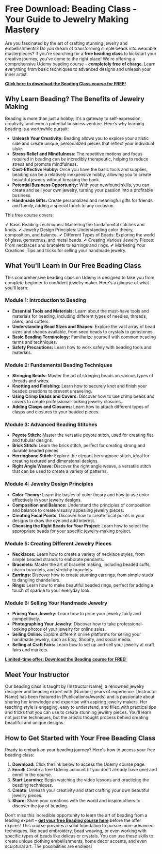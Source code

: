 # Free Download: Beading Class - Your Guide to Jewelry Making Mastery

Are you fascinated by the art of crafting stunning jewelry and embellishments? Do you dream of transforming simple beads into wearable masterpieces? If you're searching for a **free beading class** to kickstart your creative journey, you've come to the right place! We're offering a comprehensive Udemy beading course – **completely free of charge**. Learn everything from basic techniques to advanced designs and unleash your inner artist.

[**Click here to download the Beading Class course for FREE!**](https://udemywork.com/beading-class)

## Why Learn Beading? The Benefits of Jewelry Making

Beading is more than just a hobby; it's a gateway to self-expression, creativity, and even a potential business venture. Here's why learning beading is a worthwhile pursuit:

*   **Unleash Your Creativity:** Beading allows you to explore your artistic side and create unique, personalized pieces that reflect your individual style.
*   **Stress Relief and Mindfulness:** The repetitive motions and focus required in beading can be incredibly therapeutic, helping to reduce stress and promote mindfulness.
*   **Cost-Effective Hobby:** Once you have the basic tools and supplies, beading can be a relatively inexpensive hobby, allowing you to create beautiful jewelry without breaking the bank.
*   **Potential Business Opportunity:** With your newfound skills, you can create and sell your own jewelry, turning your passion into a profitable business.
*   **Handmade Gifts:** Create personalized and meaningful gifts for friends and family, adding a special touch to any occasion.

This free course covers:

✔ Basic Beading Techniques: Mastering the fundamental stitches and knots.
✔ Jewelry Design Principles: Understanding color theory, composition, and balance.
✔ Different Types of Beads: Exploring the world of glass, gemstones, and metal beads.
✔ Creating Various Jewelry Pieces: From necklaces and bracelets to earrings and rings.
✔ Marketing Your Creations: Tips and tricks for selling your handmade jewelry.

## What You'll Learn in Our Free Beading Class

This comprehensive beading class on Udemy is designed to take you from complete beginner to confident jewelry maker. Here's a glimpse of what you'll learn:

### Module 1: Introduction to Beading

*   **Essential Tools and Materials:** Learn about the must-have tools and materials for beading, including different types of needles, threads, pliers, and cutters.
*   **Understanding Bead Sizes and Shapes:** Explore the vast array of bead sizes and shapes available, from seed beads to crystals to gemstones.
*   **Basic Beading Terminology:** Familiarize yourself with common beading terms and techniques.
*   **Safety Precautions:** Learn how to work safely with beading tools and materials.

### Module 2: Fundamental Beading Techniques

*   **Stringing Beads:** Master the art of stringing beads on various types of threads and wires.
*   **Knotting and Finishing:** Learn how to securely knot and finish your beaded creations to prevent unraveling.
*   **Using Crimp Beads and Covers:** Discover how to use crimp beads and covers to create professional-looking jewelry closures.
*   **Adding Clasps and Closures:** Learn how to attach different types of clasps and closures to your beaded pieces.

### Module 3: Advanced Beading Stitches

*   **Peyote Stitch:** Master the versatile peyote stitch, used for creating flat and tubular designs.
*   **Brick Stitch:** Learn the brick stitch, perfect for creating strong and durable beaded pieces.
*   **Herringbone Stitch:** Explore the elegant herringbone stitch, ideal for creating textured and dimensional designs.
*   **Right Angle Weave:** Discover the right angle weave, a versatile stitch that can be used to create a variety of patterns.

### Module 4: Jewelry Design Principles

*   **Color Theory:** Learn the basics of color theory and how to use color effectively in your jewelry designs.
*   **Composition and Balance:** Understand the principles of composition and balance to create visually appealing jewelry pieces.
*   **Creating Focal Points:** Discover how to create focal points in your designs to draw the eye and add interest.
*   **Choosing the Right Beads for Your Project:** Learn how to select the appropriate beads for your specific jewelry-making project.

### Module 5: Creating Different Jewelry Pieces

*   **Necklaces:** Learn how to create a variety of necklace styles, from simple beaded strands to elaborate pendants.
*   **Bracelets:** Master the art of bracelet making, including beaded cuffs, charm bracelets, and stretchy bracelets.
*   **Earrings:** Discover how to create stunning earrings, from simple studs to dangling chandeliers.
*   **Rings:** Learn how to make beautiful beaded rings, perfect for adding a touch of sparkle to your everyday look.

### Module 6: Selling Your Handmade Jewelry

*   **Pricing Your Jewelry:** Learn how to price your jewelry fairly and competitively.
*   **Photographing Your Jewelry:** Discover how to take professional-looking photos of your jewelry for online sales.
*   **Selling Online:** Explore different online platforms for selling your handmade jewelry, such as Etsy, Shopify, and social media.
*   **Selling at Craft Fairs:** Learn how to set up and sell your jewelry at craft fairs and markets.

[**Limited-time offer: Download the Beading course for FREE!**](https://udemywork.com/beading-class)

## Meet Your Instructor

Our beading class is taught by [Instructor Name], a renowned jewelry designer and beading expert with [Number] years of experience. [Instructor Name] has been featured in [Publications/Awards] and is passionate about sharing her knowledge and expertise with aspiring jewelry makers. Her teaching style is engaging, easy to understand, and filled with practical tips and tricks that you can use to create stunning jewelry pieces. You'll learn not just the techniques, but the artistic thought process behind creating beautiful and unique designs.

## How to Get Started with Your Free Beading Class

Ready to embark on your beading journey? Here's how to access your free beading class:

1.  **Download:** Click the link below to access the Udemy course page.
2.  **Enroll:** Create a free Udemy account (if you don't already have one) and enroll in the course.
3.  **Start Learning:** Begin watching the video lessons and practicing the beading techniques.
4.  **Create:** Unleash your creativity and start crafting your own beautiful jewelry pieces.
5.  **Share:** Share your creations with the world and inspire others to discover the joy of beading.

Don’t miss this incredible opportunity to learn the art of beading from a leading expert – **[get your free Beading course here](https://udemywork.com/beading-class)** before the offer expires! This course provides a solid foundation to pursue more advanced techniques, like bead embroidery, bead weaving, or even working with specific types of beads like delicas or crystals. You can use these skills to create unique clothing embellishments, home decor accents, and even sculptural art. The possibilities are endless!
